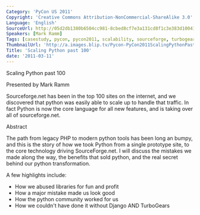 ```yaml
---
Category: 'PyCon US 2011'
Copyright: 'Creative Commons Attribution-NonCommercial-ShareAlike 3.0'
Language: 'English'
SourceUrl: http://05d2db1380b6504cc981-8cbed8cf7e3a131cd8f1c3e383d10041.r93.cf2.rackcdn.com/pycon-us-2011/397_scaling-python-past-100.mp4
Speakers: [Mark Ramm]
Tags: [casestudy, pycon, pycon2011, scalability, sourceforge, turbogears]
ThumbnailUrl: 'http://a.images.blip.tv/Pycon-PyCon2011ScalingPythonPast100645-312.jpg'
Title: 'Scaling Python past 100'
date: '2011-03-11'
---
```

Scaling Python past 100

Presented by Mark Ramm

Sourceforge.net has been in the top 100 sites on the internet, and we
discovered that python was easily able to scale up to handle that traffic. In
fact Python is now the core language for all new features, and is taking over
all of sourceforge.net.

Abstract

The path from legacy PHP to modern python tools has been long an bumpy, and
this is the story of how we took Python from a single prototype site, to the
core technology driving SourceForge.net. I will discuss the mistakes we made
along the way, the benefits that sold python, and the real secret behind our
python transformation.

A few highlights include:

  * How we abused libraries for fun and profit 
  * How a major mistake made us look good 
  * How the python community worked for us 
  * How we couldn't have done it without Django AND TurboGears 
